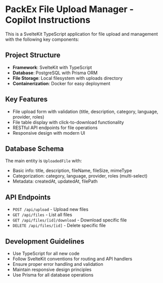 # PackEx File Upload Manager - Copilot Instructions

This is a SvelteKit TypeScript application for file upload and management with the following key components:

## Project Structure
- **Framework**: SvelteKit with TypeScript
- **Database**: PostgreSQL with Prisma ORM
- **File Storage**: Local filesystem with uploads directory
- **Containerization**: Docker for easy deployment

## Key Features
- File upload form with validation (title, description, category, language, provider, roles)
- File table display with click-to-download functionality
- RESTful API endpoints for file operations
- Responsive design with modern UI

## Database Schema
The main entity is `UploadedFile` with:
- Basic info: title, description, fileName, fileSize, mimeType
- Categorization: category, language, provider, roles (multi-select)
- Metadata: createdAt, updatedAt, filePath

## API Endpoints
- `POST /api/upload` - Upload new files
- `GET /api/files` - List all files
- `GET /api/files/[id]/download` - Download specific file
- `DELETE /api/files/[id]` - Delete specific file

## Development Guidelines
- Use TypeScript for all new code
- Follow SvelteKit conventions for routing and API handlers
- Ensure proper error handling and validation
- Maintain responsive design principles
- Use Prisma for all database operations
